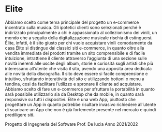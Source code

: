 # Elite

Abbiamo scelto come tema principale del progetto un e-commerce incentrato sulla musica. Gli ipotetici clienti sono selezionati perché è indirizzato principalmente a chi è appassionato al collezionismo dei vinili, un mondo che a seguito della digitalizzazione musicale rischia di estinguersi.
Élite, infatti, è il sito giusto per chi vuole acquistare vinili comodamente da casa
Élite si distingue dai classici siti e-commerce, in quanto oltre alla vendita immediata dei prodotti tramite un sito comprensibile e di facile intuizione, intrattiene il cliente attraverso l’aggiunta di una sezione sulle novità inerenti alle uscite degli album, storie e curiosità sugli artisti che più interessano all’utente che visita il sito, avendo una apposita area dedicata alle novità della discografia.
Il sito deve essere si facile comprensione e intuitivo, sfruttando interattività del sito e utilizzando bottoni o menu a tendina, cosi da facilitare l’utilizzo e spronare il cliente ad acquistare.
Abbiamo scelto di fare un e-commerce per sfruttare la portabilità in quanto sarà possibile utilizzarlo sia da Desktop che da mobile, in quanto sarà responsive su tutti i dispositivi.
Élite  è una web App, piuttosto che progettare un App in quanto potrebbe risultare invasivo richiedere all’utente di scaricare un App che non è già fortemente presente nel mercato e quindi prediligere siti.

Progetto di Ingegneria del Software Prof. De lucia
Anno 2021/2022
